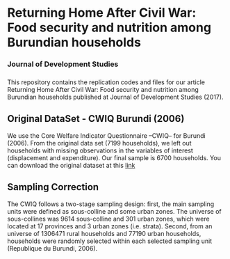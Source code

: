 # Returning Home After Civil War: Food security and nutrition among Burundian households
### Journal of Development Studies
### 

This repository contains the replication codes and files for our article Returning Home After Civil War: Food security and nutrition among Burundian households published at Journal of Development Studies (2017).

## Original DataSet - CWIQ Burundi (2006)

We use the Core Welfare Indicator Questionnaire –CWIQ– for Burundi (2006). From the original data set (7199 households), we left out households with missing observations in the variables of interest (displacement and expenditure). Our final sample is 6700 households. You can download the original dataset at this [link](http://catalog.ihsn.org/index.php/catalog/2126/related_materials)

 
## Sampling Correction

The CWIQ follows a two-stage sampling design: first, the main sampling units were defined as sous-colline and some urban zones. The universe of sous-collines was 9614 sous-colline and 301 urban zones, which were located at 17 provinces and 3 urban zones (i.e. strata).  Second, from an universe of 1306471 rural households and 77190 urban households, households were randomly selected within each selected sampling unit (Republique du Burundi, 2006).

